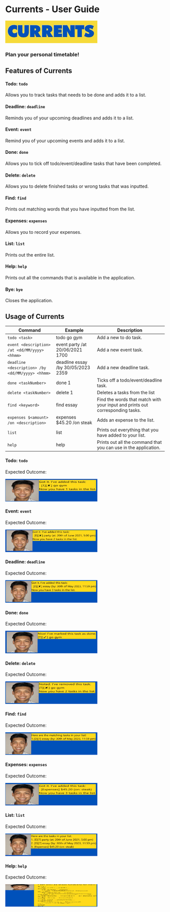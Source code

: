 # Currents - User Guide 

<img src = "https://github.com/caesarpjz/duke/blob/master/docs/images/currents.jpg" width="291" height="71">

### Plan your personal timetable!

## Features of Currents

#### Todo: `todo`
Allows you to track tasks that needs to be done and adds it to a list. 

#### Deadline: `deadline`
Reminds you of your upcoming deadlines and adds it to a list. 

#### Event: `event`
Remind you of your upcoming events and adds it to a list. 

#### Done: `done`
Allows you to tick off todo/event/deadline tasks that have been completed.

#### Delete: `delete`
Allows you to delete finished tasks or wrong tasks that was inputted.

#### Find: `find`
Prints out matching words that you have inputted from the list.

#### Expenses: `expenses`
Allows you to record your expenses.

#### List: `list`
Prints out the entire list.

#### Help: `help`
Prints out all the commands that is available in the application.

#### Bye: `bye`
Closes the application.

## Usage of Currents


Command | Example | Description
---------------|---------------|---------------
`todo <task>` | todo go gym | Add a new to do task.
`event <description> /at <dd/MM/yyyy> <hhmm>` | event party /at 20/06/2021 1700 | Add a new event task.
`deadline <description> /by <dd/MM/yyyy> <hhmm>` | deadline essay /by 30/05/2023 2359 | Add a new deadline task.
`done <taskNumber>` | done 1 | Ticks off a todo/event/deadline task.
`delete <taskNumber>` | delete 1 | Deletes a tasks from the list
`find <keyword>` | find essay | Find the words that match with your input and prints out corresponding tasks.
`expenses $<amount> /on <description>` | expenses $45.20 /on steak | Adds an expense to the list.
`list` | list | Prints out everything that you have added to your list.
`help` | help | Prints out all the command that you can use in the application.

#### Todo: `todo`
Expected Outcome:

<img src = "https://github.com/caesarpjz/duke/blob/master/docs/images/todo.jpg" width="291" height="71">


#### Event: `event`
Expected Outcome:

<img src = "https://github.com/caesarpjz/duke/blob/master/docs/images/event.jpg" width="291" height="71">


#### Deadline: `deadline`
Expected Outcome:

<img src = "https://github.com/caesarpjz/duke/blob/master/docs/images/deadline.jpg" width="291" height="71">


#### Done: `done`
Expected Outcome:

<img src = "https://github.com/caesarpjz/duke/blob/master/docs/images/done.jpg" width="291" height="71">


#### Delete: `delete`
Expected Outcome:

<img src = "https://github.com/caesarpjz/duke/blob/master/docs/images/delete.jpg" width="291" height="71">


#### Find: `find`
Expected Outcome:

<img src = "https://github.com/caesarpjz/duke/blob/master/docs/images/find.jpg" width="291" height="71">


#### Expenses: `expenses`
Expected Outcome:

<img src = "https://github.com/caesarpjz/duke/blob/master/docs/images/expenses.jpg" width="291" height="71">


#### List: `list`
Expected Outcome:

<img src = "https://github.com/caesarpjz/duke/blob/master/docs/images/list.jpg" width="291" height="71">


#### Help: `help`
Expected Outcome:

<img src = "https://github.com/caesarpjz/duke/blob/master/docs/images/help.jpg" width="291" height="71">
